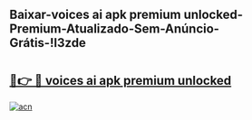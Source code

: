 
## Baixar-voices ai apk premium unlocked-Premium-Atualizado-Sem-Anúncio-Grátis-!l3zde

# <h2><a href="https://andorid.site?title=voices_ai_apk_premium_unlocked&ref=27">🔗👉 🔴 voices ai apk premium unlocked</a></h2>

[![acn](https://github.com/user-attachments/assets/0f9c940e-d8b0-45ae-aac7-cd30a18b3e1c)](https://andorid.site?title=voices_ai_apk_premium_unlocked&ref=27)

